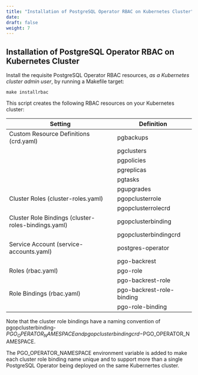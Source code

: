 ```yaml
---
title: "Installation of PostgreSQL Operator RBAC on Kubernetes Cluster"
date:
draft: false
weight: 7
---
```


## Installation of PostgreSQL Operator RBAC on Kubernetes Cluster

Install the requisite PostgreSQL Operator RBAC resources, *as a Kubernetes cluster admin user*,  by running a Makefile target:

    make installrbac

This script creates the following RBAC resources on your Kubernetes cluster:

| Setting |Definition  |
|---|---|
| Custom Resource Definitions (crd.yaml) | pgbackups|
|  | pgclusters|
|  | pgpolicies|
|  | pgreplicas|
|  | pgtasks|
|  | pgupgrades|
| Cluster Roles (cluster-roles.yaml) | pgopclusterrole|
|  | pgopclusterrolecrd|
| Cluster Role Bindings (cluster-roles-bindings.yaml) | pgopclusterbinding|
|  | pgopclusterbindingcrd|
| Service Account (service-accounts.yaml) | postgres-operator|
| | pgo-backrest|
| Roles (rbac.yaml) | pgo-role|
| | pgo-backrest-role|
|Role Bindings  (rbac.yaml) | pgo-backrest-role-binding|
| | pgo-role-binding|

Note that the cluster role bindings have a naming convention of pgopclusterbinding-$PGO_OPERATOR_NAMESPACE and pgopclusterbindingcrd-$PGO_OPERATOR_NAMESPACE.  

The PGO_OPERATOR_NAMESPACE environment variable is added to make each cluster role binding name unique and to support more than a single PostgreSQL Operator being deployed on the same Kubernertes cluster.


